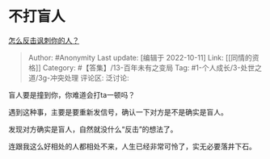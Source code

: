 # 不打盲人
[怎么反击讽刺你的人？](https://www.zhihu.com/question/64386030/answer/2711297693)

> Author: #Anonymity
> Last update: [编辑于 2022-10-11]
> Link: [[同情的资格]]
> Category: #【答集】/13-百年未有之变局
> Tag: #1-个人成长/3-处世之道/3g-冲突处理
> 评论区:
> 泛讨论:

盲人要是撞到你，你难道会打ta一顿吗？

遇到这种事，主要是要重新发信号，确认一下对方是不是确实是盲人。

发现对方确实是盲人，自然就没什么“反击”的想法了。

连跟我这么好相处的人都相处不来，人生已经非常可怜了，实无必要落井下石。
